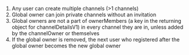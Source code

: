 1. Any user can create multiple channels (>1 channels)
2. Global owner can join private channels without an invitation
3. Global owners are not a part of ownerMembers (a key in the returning object for
  channelDetailsV1) in every channel they are in, unless added by the channelOwner
  or themselves
4. If the global owner is removed, the next user who registered after the global owner
  becomes the new global owner
